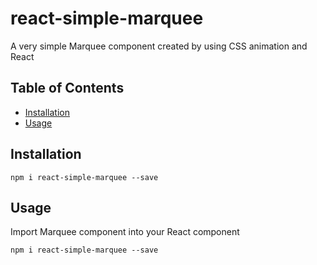 # react-simple-marquee

A very simple Marquee component created by using CSS animation and React

## Table of Contents

- [Installation](#installation)
- [Usage](#usage)

## Installation

```
npm i react-simple-marquee --save
```

## Usage

Import Marquee component into your React component

```
npm i react-simple-marquee --save
```
